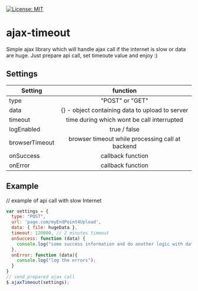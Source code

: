 [![License: MIT](https://img.shields.io/badge/License-MIT-yellow.svg)](https://opensource.org/licenses/MIT)

# ajax-timeout
Simple ajax library which will handle ajax call if the internet is slow or data are huge. Just prepare api call, set timeoute value and enjoy :)

## Settings
| Setting       | function        |
| ------------- |:---------------:|
| type          | "POST" or "GET" |
| data          | {} - object containing data to upload to server|
| timeout       | time during which wont be call interrupted |
| logEnabled    | true / false |
| browserTimeout|browser timeout while processing call at backend |
| onSuccess     | callback function |
| onError       | callback function |

## Example
// example of api call with slow Internet 
```javascript
var settings = {
  type: "POST",
  url: 'page.com/myEndPoint4Upload',
  data: { file: hugeData },
  timeout: 120000, // 2 minutes timeout
  onSuccess: function (data) {
    console.log("some success information and do another logic with data returned from server");
  },
  onError: function (data){
    console.log("log the errors");
  }
}
// send prepared ajax call
$.ajaxTimeout(settings);
```